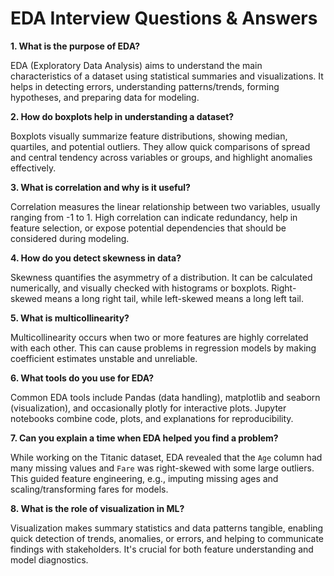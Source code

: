 # EDA Interview Questions & Answers

**1. What is the purpose of EDA?**

EDA (Exploratory Data Analysis) aims to understand the main characteristics of a dataset using statistical summaries and visualizations. It helps in detecting errors, understanding patterns/trends, forming hypotheses, and preparing data for modeling.

**2. How do boxplots help in understanding a dataset?**

Boxplots visually summarize feature distributions, showing median, quartiles, and potential outliers. They allow quick comparisons of spread and central tendency across variables or groups, and highlight anomalies effectively.

**3. What is correlation and why is it useful?**

Correlation measures the linear relationship between two variables, usually ranging from -1 to 1. High correlation can indicate redundancy, help in feature selection, or expose potential dependencies that should be considered during modeling.

**4. How do you detect skewness in data?**

Skewness quantifies the asymmetry of a distribution. It can be calculated numerically, and visually checked with histograms or boxplots. Right-skewed means a long right tail, while left-skewed means a long left tail.

**5. What is multicollinearity?**

Multicollinearity occurs when two or more features are highly correlated with each other. This can cause problems in regression models by making coefficient estimates unstable and unreliable.

**6. What tools do you use for EDA?**

Common EDA tools include Pandas (data handling), matplotlib and seaborn (visualization), and occasionally plotly for interactive plots. Jupyter notebooks combine code, plots, and explanations for reproducibility.

**7. Can you explain a time when EDA helped you find a problem?**

While working on the Titanic dataset, EDA revealed that the `Age` column had many missing values and `Fare` was right-skewed with some large outliers. This guided feature engineering, e.g., imputing missing ages and scaling/transforming fares for models.

**8. What is the role of visualization in ML?**

Visualization makes summary statistics and data patterns tangible, enabling quick detection of trends, anomalies, or errors, and helping to communicate findings with stakeholders. It's crucial for both feature understanding and model diagnostics.
